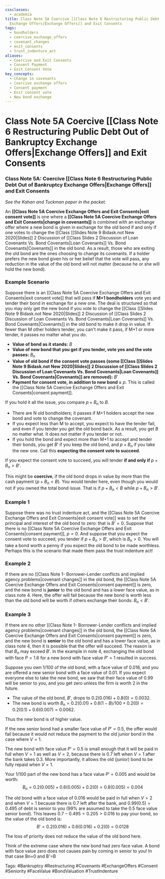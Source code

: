```yaml
---
cssclasses:
  - academia
title: Class Note 5A Coercive [[Class Note 6 Restructuring Public Debt Out of Bankruptcy
  Exchange Offers|Exchange Offers]] and Exit Consents
tags:
  - bondholders
  - coercive_exchange_offers
  - covenant_changes
  - exit_consents
  - trust_indenture_act
aliases:
  - Coercive and Exit Consents
  - Consent Payment
  - Exit Consent Vote
key_concepts:
  - Change in covenants
  - Coercive exchange offers
  - Consent payment
  - Exit consent vote
  - New bond exchange
---
```


# Class Note 5A Coercive [[Class Note 6 Restructuring Public Debt Out of Bankruptcy Exchange Offers|Exchange Offers]] and Exit Consents

### Class Note 5A: Coercive [[Class Note 6 Restructuring Public Debt Out of Bankruptcy Exchange Offers|Exchange Offers]] and Exit Consents

*See the Kahan and Tuckman paper in the packet.*

An **[[Class Note 5A Coercive Exchange Offers and Exit Consents|exit consent vote]]** is one where a **[[Class Note 5A Coercive Exchange Offers and Exit Consents|change in covenants]]** is combined with an exchange offer where a new bond is given in exchange for the old bond if and only if one votes to change the [[Class [[Slides Note 9 Bidask.not New 2020|Slides]] 2 Discussion of [[Class Slides 2 Discussion of Loan Covenants Vs. Bond Covenants|Loan Covenants]] Vs. Bond Covenants|Covenants]] in the old bond. As a result,  those who are exiting the old bond are the ones choosing to change its covenants. If a holder prefers the new bond given his or her belief that the vote will pass,  any reduction in the value of the old bond will not matter (because he or she will hold the new bond).

### Example Scenario

Suppose there is an [[Class Note 5A Coercive Exchange Offers and Exit Consents|exit consent vote]] that will pass if **M+1 bondholders** vote yes and tender their bond in exchange for a new one. The deal is structured so that you may only get the new bond if you vote to change the [[Class [[Slides Note 9 Bidask.not New 2020|Slides]] 2 Discussion of [[Class Slides 2 Discussion of Loan Covenants Vs. Bond Covenants|Loan Covenants]] Vs. Bond Covenants|Covenants]] in the old bond to make it drop in value. If fewer than M other holders tender,  you can't make it pass,  if M+1 or more tender,  it passes no matter what you do.

- **Value of bond as it stands:** $B$
- **Value of new bond that you get if you tender,  vote yes and the vote passes:** $B_n$
- **Value of old bond if the consent vote passes (some [[Class [[Slides Note 9 Bidask.not New 2020|Slides]] 2 Discussion of [[Class Slides 2 Discussion of Loan Covenants Vs. Bond Covenants|Loan Covenants]] Vs. Bond Covenants|Covenants]] are removed):** $B'$
- **Payment for consent vote,  in addition to new bond =** $p$. This is called the [[Class Note 5A Coercive Exchange Offers and Exit Consents|consent payment]].

If you hold it all the issue,  you compare $p + B_n$ to $B$.

- There are N old bondholders; it passes if M+1 holders accept the new bond and vote to change the covenant.
- If you expect less than M to accept,  you expect to have the tender fail,  and even if you tender you get the old bond back. As a result,  you get $B$ no matter what. It does not matter if you tender or not.
- If you hold the bond and expect more than M+1 to accept and tender their bonds,  you get $B'$ if you keep the old bond,  and $p+B_n$ if you take the new one. Call this **expecting the consent vote to succeed**.

If you expect the consent vote to succeed,  you will tender **if and only if** $p + B_n > B'$.

This might be **coercive**,  if the old bond drops in value by more than the cash payment $(p + B_n < B)$. You would tender here,  even though you would not if you owned the total bond issue. That is if $p + B_n < B$ while $p + B_n > B'$.

### Example 1

Suppose there was no trust indenture act,  and the [[Class Note 5A Coercive Exchange Offers and Exit Consents|exit consent vote]] was to set the principal and interest of the old bond to zero: that is $B' = 0$. Suppose that there is no [[Class Note 5A Coercive Exchange Offers and Exit Consents|consent payment]],  $p = 0$. And suppose that you expect the consent vote to succeed,  you tender if $p + B_n > B'$,  which is $B_n > 0$. You will take a bond worth a penny if you expect the old bond to be made worthless. Perhaps this is the scenario that made them pass the trust indenture act!

### Example 2

If there are no [[Class Note 1- Borrower-Lender conflicts and implied agency problems|covenant changes]] in the old bond,  the [[Class Note 5A Coercive Exchange Offers and Exit Consents|consent payment]] is zero,  and the new bond is **junior** to the old bond and has a lower face value,  as in class note 4. Here,  the offer will fail because the new bond is worth less than the old bond will be worth if others exchange their bonds: $B_n < B'$.

### Example 3

If there are no other [[Class Note 1- Borrower-Lender conflicts and implied agency problems|covenant changes]] in the old bond,  the [[Class Note 5A Coercive Exchange Offers and Exit Consents|consent payment]] is zero,  and the new bond is **senior** to the old bond and has a lower face value,  as in class note 4,  then it is possible that the offer will succeed. The reason is that $B_n$ may exceed $B'$. In the example in note 4,  exchanging the old bond with face $P = 1.6$ for a new bond with face value $P' = 1$ resulted in success.

Suppose you own 1/100 of the old bond,  with a face value of $0.016$,  and you are offered a new senior bond with a face value of $0.01$. If you expect everyone else to take the new bond,  we saw that their face value of $0.99$ will be senior to you,  and you get zero unless the firm is worth 2 in the future.

- The value of the old bond,  $B'$,  drops to $0.2(0.016) + 0.8(0) = 0.0032$.
- The new bond is worth $B_n = 0.2(0.01) + 0.6(1-B)/100 + 0.2(0) = 0.2(0.1) + 0.6(0.007) = 0.0062$.

Thus the new bond is of higher value.

If the new senior bond had a smaller face value of $P' = 0.5$,  the offer would fail because it would not reduce the payment to the old junior bond in the case where $V = 1$.

The new bond with face value $P' = 0.5$ is small enough that it will be paid in full when $V = 1$ as well as $V = 2$,  because there is $0.7$ left when $V = 1$ after the bank takes $0.3$. More importantly,  it allows the old (junior) bond to be fully repaid when $V = 1$.

Your 1/100 part of the new bond has a face value $P' = 0.005$ and would be worth:
$$ B_n = 0.2(0.005) + 0.6(0.005) + 0.2(0) = 0.8(0.005) = 0.004 $$

The old bond with a face value of $0.016$ would be paid in full when $V = 2$ and when $V = 1$ because there is $0.7$ left after the bank,  and $0.99(0.5) = 0.495$ of debt is senior to you (99% are assumed to take the $0.5$ face value senior bond). This leaves $0.7 - 0.495 = 0.205 > 0.016$ to pay your bond,  so the value of the old bond is:
$$ B' = 0.2(0.016) + 0.6(0.016) + 0.2(0) = 0.0128 $$

The loss of priority does not reduce the value of the old bond here.

Think of the extreme case where the new bond had zero face value. A bond with face value zero does not causes pain by coming in senior to you! In that case Bn=0 and B'=B

Tags: #Bankruptcy #Restructuring #Covenants #ExchangeOffers #Consent #Seniority #FaceValue #BondValuation #TrustIndenture